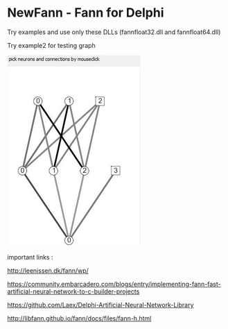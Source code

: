 # NewFann  - Fann for Delphi

Try examples and use only these DLLs (fannfloat32.dll and fannfloat64.dll)

Try example2 for testing graph

![Neuron-Graph](/example2/Graph.jpg)   

important links :

http://leenissen.dk/fann/wp/

https://community.embarcadero.com/blogs/entry/implementing-fann-fast-artificial-neural-network-to-c-builder-projects

https://github.com/Laex/Delphi-Artificial-Neural-Network-Library

http://libfann.github.io/fann/docs/files/fann-h.html

